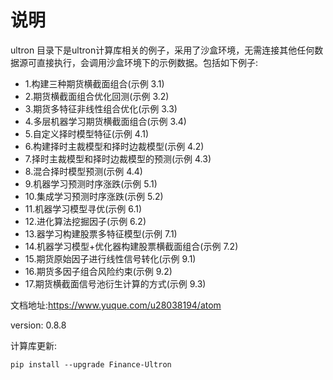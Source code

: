 # 说明
ultron 目录下是ultron计算库相关的例子，采用了沙盒环境，无需连接其他任何数据源可直接执行，会调用沙盒环境下的示例数据。包括如下例子:
- 1.构建三种期货横截面组合(示例 3.1)
- 2.期货横截面组合优化回测(示例 3.2)
- 3.期货多特征非线性组合优化(示例 3.3)
- 4.多层机器学习期货横截面组合(示例 3.4)
- 5.自定义择时模型特征(示例 4.1)
- 6.构建择时主裁模型和择时边裁模型(示例 4.2)
- 7.择时主裁模型和择时边裁模型的预测(示例 4.3)
- 8.混合择时模型预测(示例 4.4)
- 9.机器学习预测时序涨跌(示例 5.1)
- 10.集成学习预测时序涨跌(示例 5.2)
- 11.机器学习模型寻优(示例 6.1)
- 12.进化算法挖掘因子(示例 6.2)
- 13.器学习构建股票多特征模型(示例 7.1)
- 14.机器学习模型+优化器构建股票横截面组合(示例 7.2)
- 15.期货原始因子进行线性信号转化(示例 9.1)
- 16.期货多因子组合风险约束(示例 9.2)
- 17.期货横截面信号池衍生计算的方式(示例 9.3)

文档地址:https://www.yuque.com/u28038194/atom

version: 0.8.8

计算库更新: 
```
pip install --upgrade Finance-Ultron
```
